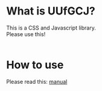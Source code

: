 <h1>What is UUfGCJ?</h1>
This is a CSS and Javascript library.<br>
Please use this!<br><br>

<h1>How to use</h1>
Please read this: <a href="https://tiger-math.github.io/UUfGCJ/manual/index.html">manual</a>
